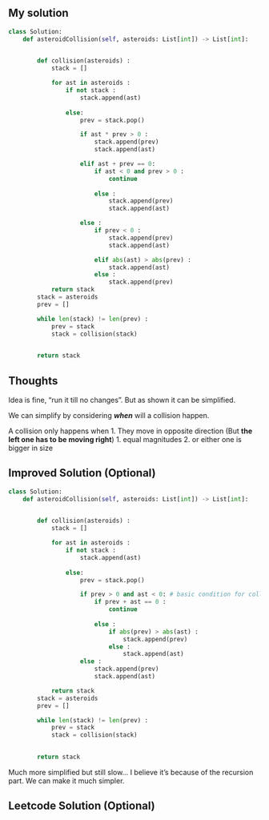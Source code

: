 ## My solution

```python
class Solution:
    def asteroidCollision(self, asteroids: List[int]) -> List[int]:
        

        def collision(asteroids) :
            stack = []

            for ast in asteroids :
                if not stack :
                    stack.append(ast)
                
                else:
                    prev = stack.pop()

                    if ast * prev > 0 :
                        stack.append(prev)
                        stack.append(ast)

                    elif ast + prev == 0:
                        if ast < 0 and prev > 0 :
                            continue
                        
                        else :
                            stack.append(prev)
                            stack.append(ast)

                    else :
                        if prev < 0 : 
                            stack.append(prev)
                            stack.append(ast)

                        elif abs(ast) > abs(prev) :
                            stack.append(ast)
                        else :
                            stack.append(prev)
            return stack
        stack = asteroids
        prev = []

        while len(stack) != len(prev) :
            prev = stack
            stack = collision(stack)

        
        return stack
```

## Thoughts
Idea is fine, “run it till no changes”. But as shown it can be simplified.

We can simplify by considering ***when*** will a collision happen. 

A collision only happens when 
	1. They move in opposite direction (But **the left one has to be moving right**)
		1. equal magnitudes
		2. or either one is bigger in size

## Improved Solution (Optional)

```python
class Solution:
    def asteroidCollision(self, asteroids: List[int]) -> List[int]:
        

        def collision(asteroids) :
            stack = []

            for ast in asteroids :
                if not stack :
                    stack.append(ast)
                
                else:
                    prev = stack.pop()

                    if prev > 0 and ast < 0: # basic condition for collision
                        if prev + ast == 0 :
                            continue
                        
                        else :
                            if abs(prev) > abs(ast) :
                                stack.append(prev)
                            else :
                                stack.append(ast)
                    else :
                        stack.append(prev)
                        stack.append(ast)

            return stack
        stack = asteroids
        prev = []

        while len(stack) != len(prev) :
            prev = stack
            stack = collision(stack)

        
        return stack
```

Much more simplified but still slow… I believe it’s because of the recursion part. We can make it much simpler.
## Leetcode Solution (Optional)

```python

```
